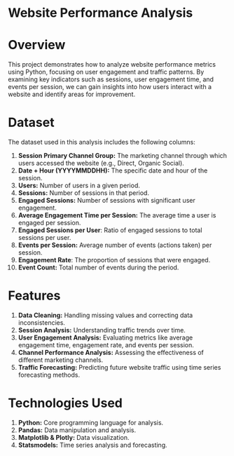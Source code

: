 # Website Performance Analysis
# Overview
This project demonstrates how to analyze website performance metrics using Python, focusing on user engagement and traffic patterns. By examining key indicators such as sessions, user engagement time, and events per session, we can gain insights into how users interact with a website and identify areas for improvement.

# Dataset
The dataset used in this analysis includes the following columns:
1. **Session Primary Channel Group:** The marketing channel through which users accessed the website (e.g., Direct, Organic Social).
2. **Date + Hour (YYYYMMDDHH):** The specific date and hour of the session.
3. **Users:** Number of users in a given period.
4. **Sessions:** Number of sessions in that period.
5. **Engaged Sessions:** Number of sessions with significant user engagement.
6. **Average Engagement Time per Session:** The average time a user is engaged per session.
7. **Engaged Sessions per User**: Ratio of engaged sessions to total sessions per user.
8. **Events per Session:** Average number of events (actions taken) per session.
9. **Engagement Rate**: The proportion of sessions that were engaged.
10. **Event Count:** Total number of events during the period.

# Features
1. **Data Cleaning:** Handling missing values and correcting data inconsistencies.
2. **Session Analysis:** Understanding traffic trends over time.
3. **User Engagement Analysis:** Evaluating metrics like average engagement time, engagement rate, and events per session.
4. **Channel Performance Analysis:** Assessing the effectiveness of different marketing channels.
5. **Traffic Forecasting:** Predicting future website traffic using time series forecasting methods.

# Technologies Used
1. **Python:** Core programming language for analysis.
2. **Pandas:** Data manipulation and analysis.
3. **Matplotlib & Plotly:** Data visualization.
4. **Statsmodels:** Time series analysis and forecasting.
